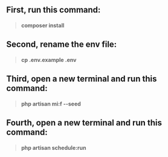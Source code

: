 ## First, run this command:
> #### composer install

## Second, rename the env file:
> #### cp .env.example .env

## Third, open a new terminal and run this command: 
>#### php artisan mi:f --seed

## Fourth, open a new terminal and run this command: 
> #### php artisan schedule:run




